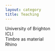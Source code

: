 ```yaml
---
layout: category
title: Teaching
---
```


University of Brighton  
ICLI  
Timbre as material  
Rhino  
